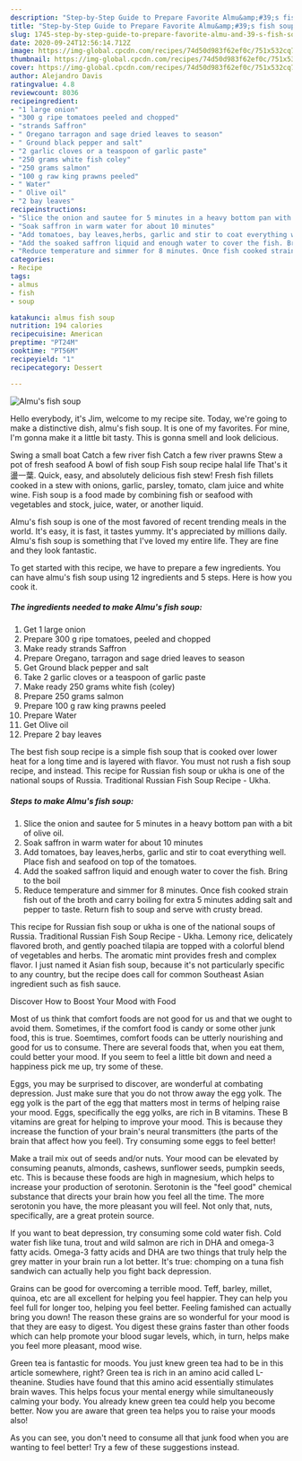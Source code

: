 ```yaml
---
description: "Step-by-Step Guide to Prepare Favorite Almu&amp;#39;s fish soup"
title: "Step-by-Step Guide to Prepare Favorite Almu&amp;#39;s fish soup"
slug: 1745-step-by-step-guide-to-prepare-favorite-almu-and-39-s-fish-soup
date: 2020-09-24T12:56:14.712Z
image: https://img-global.cpcdn.com/recipes/74d50d983f62ef0c/751x532cq70/almus-fish-soup-recipe-main-photo.jpg
thumbnail: https://img-global.cpcdn.com/recipes/74d50d983f62ef0c/751x532cq70/almus-fish-soup-recipe-main-photo.jpg
cover: https://img-global.cpcdn.com/recipes/74d50d983f62ef0c/751x532cq70/almus-fish-soup-recipe-main-photo.jpg
author: Alejandro Davis
ratingvalue: 4.8
reviewcount: 8036
recipeingredient:
- "1 large onion"
- "300 g ripe tomatoes peeled and chopped"
- "strands Saffron"
- " Oregano tarragon and sage dried leaves to season"
- " Ground black pepper and salt"
- "2 garlic cloves or a teaspoon of garlic paste"
- "250 grams white fish coley"
- "250 grams salmon"
- "100 g raw king prawns peeled"
- " Water"
- " Olive oil"
- "2 bay leaves"
recipeinstructions:
- "Slice the onion and sautee for 5 minutes in a heavy bottom pan with a bit of olive oil."
- "Soak saffron in warm water for about 10 minutes"
- "Add tomatoes, bay leaves,herbs, garlic and stir to coat everything well. Place fish and seafood on top of the tomatoes."
- "Add the soaked saffron liquid and enough water to cover the fish. Bring to the boil"
- "Reduce temperature and simmer for 8 minutes. Once fish cooked strain fish out of the broth and carry boiling for extra 5 minutes adding salt and pepper to taste. Return fish to soup and serve with crusty bread."
categories:
- Recipe
tags:
- almus
- fish
- soup

katakunci: almus fish soup 
nutrition: 194 calories
recipecuisine: American
preptime: "PT24M"
cooktime: "PT56M"
recipeyield: "1"
recipecategory: Dessert

---
```



![Almu&#39;s fish soup](https://img-global.cpcdn.com/recipes/74d50d983f62ef0c/751x532cq70/almus-fish-soup-recipe-main-photo.jpg)

Hello everybody, it's Jim, welcome to my recipe site. Today, we're going to make a distinctive dish, almu&#39;s fish soup. It is one of my favorites. For mine, I'm gonna make it a little bit tasty. This is gonna smell and look delicious.

Swing a small boat Catch a few river fish Catch a few river prawns Stew a pot of fresh seafood A bowl of fish soup Fish soup recipe halal life That&#39;s it 盪一葉. Quick, easy, and absolutely delicious fish stew! Fresh fish fillets cooked in a stew with onions, garlic, parsley, tomato, clam juice and white wine. Fish soup is a food made by combining fish or seafood with vegetables and stock, juice, water, or another liquid.

Almu&#39;s fish soup is one of the most favored of recent trending meals in the world. It's easy, it is fast, it tastes yummy. It's appreciated by millions daily. Almu&#39;s fish soup is something that I've loved my entire life. They are fine and they look fantastic.


To get started with this recipe, we have to prepare a few ingredients. You can have almu&#39;s fish soup using 12 ingredients and 5 steps. Here is how you cook it.

<!--inarticleads1-->

##### The ingredients needed to make Almu&#39;s fish soup:

1. Get 1 large onion
1. Prepare 300 g ripe tomatoes, peeled and chopped
1. Make ready strands Saffron
1. Prepare  Oregano, tarragon and sage dried leaves to season
1. Get  Ground black pepper and salt
1. Take 2 garlic cloves or a teaspoon of garlic paste
1. Make ready 250 grams white fish (coley)
1. Prepare 250 grams salmon
1. Prepare 100 g raw king prawns peeled
1. Prepare  Water
1. Get  Olive oil
1. Prepare 2 bay leaves


The best fish soup recipe is a simple fish soup that is cooked over lower heat for a long time and is layered with flavor. You must not rush a fish soup recipe, and instead. This recipe for Russian fish soup or ukha is one of the national soups of Russia. Traditional Russian Fish Soup Recipe - Ukha. 

<!--inarticleads2-->

##### Steps to make Almu&#39;s fish soup:

1. Slice the onion and sautee for 5 minutes in a heavy bottom pan with a bit of olive oil.
1. Soak saffron in warm water for about 10 minutes
1. Add tomatoes, bay leaves,herbs, garlic and stir to coat everything well. Place fish and seafood on top of the tomatoes.
1. Add the soaked saffron liquid and enough water to cover the fish. Bring to the boil
1. Reduce temperature and simmer for 8 minutes. Once fish cooked strain fish out of the broth and carry boiling for extra 5 minutes adding salt and pepper to taste. Return fish to soup and serve with crusty bread.


This recipe for Russian fish soup or ukha is one of the national soups of Russia. Traditional Russian Fish Soup Recipe - Ukha. Lemony rice, delicately flavored broth, and gently poached tilapia are topped with a colorful blend of vegetables and herbs. The aromatic mint provides fresh and complex flavor. I just named it Asian fish soup, because it&#39;s not particularly specific to any country, but the recipe does call for common Southeast Asian ingredient such as fish sauce. 

Discover How to Boost Your Mood with Food


Most of us think that comfort foods are not good for us and that we ought to avoid them. Sometimes, if the comfort food is candy or some other junk food, this is true. Soemtimes, comfort foods can be utterly nourishing and good for us to consume. There are several foods that, when you eat them, could better your mood. If you seem to feel a little bit down and need a happiness pick me up, try some of these.

Eggs, you may be surprised to discover, are wonderful at combating depression. Just make sure that you do not throw away the egg yolk. The egg yolk is the part of the egg that matters most in terms of helping raise your mood. Eggs, specifically the egg yolks, are rich in B vitamins. These B vitamins are great for helping to improve your mood. This is because they increase the function of your brain's neural transmitters (the parts of the brain that affect how you feel). Try consuming some eggs to feel better!

Make a trail mix out of seeds and/or nuts. Your mood can be elevated by consuming peanuts, almonds, cashews, sunflower seeds, pumpkin seeds, etc. This is because these foods are high in magnesium, which helps to increase your production of serotonin. Serotonin is the "feel good" chemical substance that directs your brain how you feel all the time. The more serotonin you have, the more pleasant you will feel. Not only that, nuts, specifically, are a great protein source.

If you want to beat depression, try consuming some cold water fish. Cold water fish like tuna, trout and wild salmon are rich in DHA and omega-3 fatty acids. Omega-3 fatty acids and DHA are two things that truly help the grey matter in your brain run a lot better. It's true: chomping on a tuna fish sandwich can actually help you fight back depression. 

Grains can be good for overcoming a terrible mood. Teff, barley, millet, quinoa, etc are all excellent for helping you feel happier. They can help you feel full for longer too, helping you feel better. Feeling famished can actually bring you down! The reason these grains are so wonderful for your mood is that they are easy to digest. You digest these grains faster than other foods which can help promote your blood sugar levels, which, in turn, helps make you feel more pleasant, mood wise.

Green tea is fantastic for moods. You just knew green tea had to be in this article somewhere, right? Green tea is rich in an amino acid called L-theanine. Studies have found that this amino acid essentially stimulates brain waves. This helps focus your mental energy while simultaneously calming your body. You already knew green tea could help you become better. Now you are aware that green tea helps you to raise your moods also!

As you can see, you don't need to consume all that junk food when you are wanting to feel better! Try  a few  of  these  suggestions  instead.

